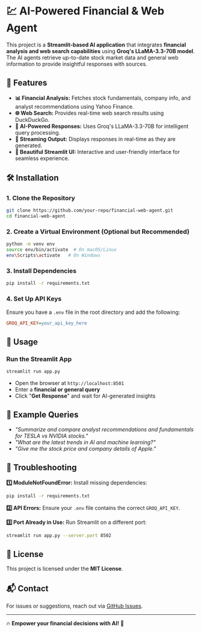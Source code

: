 # 💹 AI-Powered Financial & Web Agent

This project is a **Streamlit-based AI application** that integrates **financial analysis and web search capabilities** using **Groq's LLaMA-3.3-70B model**. The AI agents retrieve up-to-date stock market data and general web information to provide insightful responses with sources.

## 🚀 Features
- **📊 Financial Analysis:** Fetches stock fundamentals, company info, and analyst recommendations using Yahoo Finance.
- **🌐 Web Search:** Provides real-time web search results using DuckDuckGo.
- **💬 AI-Powered Responses:** Uses Groq's LLaMA-3.3-70B for intelligent query processing.
- **📡 Streaming Output:** Displays responses in real-time as they are generated.
- **🎨 Beautiful Streamlit UI:** Interactive and user-friendly interface for seamless experience.

## 🛠️ Installation
### **1. Clone the Repository**
```bash
git clone https://github.com/your-repo/financial-web-agent.git
cd financial-web-agent
```

### **2. Create a Virtual Environment (Optional but Recommended)**
```bash
python -m venv env
source env/bin/activate  # On macOS/Linux
env\Scripts\activate   # On Windows
```

### **3. Install Dependencies**
```bash
pip install -r requirements.txt
```

### **4. Set Up API Keys**
Ensure you have a `.env` file in the root directory and add the following:
```ini
GROQ_API_KEY=your_api_key_here
```

## 🎯 Usage
### **Run the Streamlit App**
```bash
streamlit run app.py
```
- Open the browser at `http://localhost:8501`
- Enter a **financial or general query**
- Click "**Get Response**" and wait for AI-generated insights

## 📝 Example Queries
- *"Summarize and compare analyst recommendations and fundamentals for TESLA vs NVIDIA stocks."*
- *"What are the latest trends in AI and machine learning?"*
- *"Give me the stock price and company details of Apple."*

## 🔧 Troubleshooting
**1️⃣ ModuleNotFoundError:** Install missing dependencies:
```bash
pip install -r requirements.txt
```

**2️⃣ API Errors:** Ensure your `.env` file contains the correct `GROQ_API_KEY`.

**3️⃣ Port Already in Use:** Run Streamlit on a different port:
```bash
streamlit run app.py --server.port 8502
```

## 📜 License
This project is licensed under the **MIT License**.

## 📬 Contact
For issues or suggestions, reach out via [GitHub Issues](https://github.com/your-repo/issues).

---

🔥 **Empower your financial decisions with AI!** 🚀


